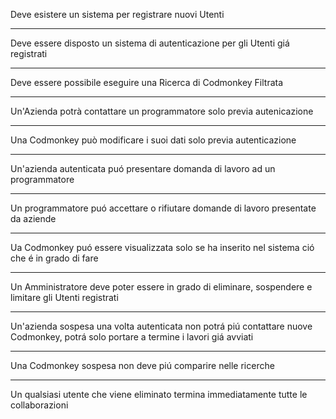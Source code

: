 Deve esistere un sistema per registrare nuovi Utenti
___
Deve essere disposto un sistema di autenticazione per gli Utenti giá registrati 
___
Deve essere possibile eseguire una Ricerca di Codmonkey Filtrata
___
Un'Azienda potrà contattare un programmatore solo previa autenicazione
___
Una Codmonkey può modificare i suoi dati solo previa autenticazione
___
Un'azienda autenticata puó presentare domanda di lavoro ad un programmatore
___
Un programmatore puó accettare o rifiutare domande di lavoro presentate da aziende
___
Ua Codmonkey puó essere visualizzata solo se ha inserito nel sistema ció che é in grado di fare
___
Un Amministratore deve poter essere in grado di eliminare, sospendere e limitare gli Utenti registrati
___
Un'azienda sospesa una volta autenticata non potrá piú contattare nuove Codmonkey, potrá solo portare a termine i lavori giá avviati
____
Una Codmonkey sospesa non deve piú comparire nelle ricerche
___
Un qualsiasi utente che viene eliminato termina immediatamente tutte le collaborazioni